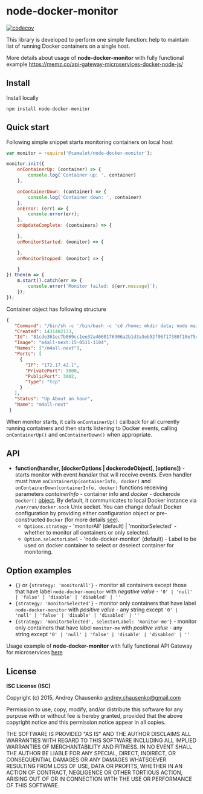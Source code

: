 # node-docker-monitor

[![codecov](https://codecov.io/gh/camalot/node-docker-monitor/branch/develop/graph/badge.svg)](https://codecov.io/gh/camalot/node-docker-monitor)

This library is developed to perform one simple function: help to maintain list of running Docker containers on a single host.

More details about usage of **node-docker-monitor** with fully functional example https://memz.co/api-gateway-microservices-docker-node-js/

## Install
Install locally
```
npm install node-docker-monitor
```

## Quick start
Following simple snippet starts monitoring containers on local host 

```javascript
var monitor = require('@camalot/node-docker-monitor');

monitor.init({
	onContainerUp: (container) => {
		console.log('Container up: ', container)
	},

	onContainerDown: (container) => {
		console.log('Container down: ', container)
	},
	onError: (err) => {
		console.error(err);
	},
	onUpdateComplete: (containers) => {

	},
	onMonitorStarted: (monitor) => {

	},
	onMonitorStopped: (monitor) => {

	}
}).then(m => {
	m.start().catch(err => {
		console.error(`Monitor failed: ${err.message}`);
	});
});
```
Container object has following structure
```json
{
   "Command": "/bin/sh -c '/bin/bash -c 'cd /home; mkdir data; node main/app.js''",
   "Created": 1431402173,
   "Id": "81cde361ec7b069cc1ee32a4660176306a2b1d3a3eb52f96f17380f10e75d2e2",
   "Image": "m4all-next:15-0511-1104",
   "Names": ["/m4all-next"],
   "Ports": [
     {
       "IP": "172.17.42.1",
       "PrivatePort": 3000,
       "PublicPort": 3002,
       "Type": "tcp"
     }
   ],
   "Status": "Up About an hour",
   "Name": "m4all-next"
 }
```

When monitor starts, it calls `onContainerUp()` callback for all currently running containers and then starts listening to Docker events, calling `onContainerUp()` and `onContainerDown()` when appropriate.

## API
* **function(handler, [dockerOptions | dockerodeObject], [options])** - starts monitor with event *handler* that will receive events. Even handler must have `onContainerUp(containerInfo, docker)` and `onContainerDown(containerInfo, docker)` functions receiving parameters *containerInfo* - container info and *docker* - dockerode `Docker()` [object](https://github.com/apocas/dockerode). By default, it communicates to local Docker instance via `/var/run/docker.sock` Unix socket. You can change default Docker configuration by providing either configuration object or pre-constructed `Docker` (for more details [see](https://github.com/apocas/dockerode)). 
    * `Options.strategy` - 'monitorAll' (default) | 'monitorSelected' - whether to monitor all containers or only selected. 
    * `Option.selectorLabel` - 'node-docker-monitor' (default) - Label to be used on docker container to select or deselect container for monitoring.
         
## Option examples
* `{}` or `{strategy: 'monitorAll'}` - monitor all containers except those that have label `node-docker-monitor` with *negative value* - `'0' | 'null' | 'false' | 'disable' | 'disabled' | ''`
* `{strategy: 'monitorSelected'}` - monitor only containers that have label `node-docker-monitor` with *positive value* - any string except `'0' | 'null' | 'false' | 'disable' | 'disabled' | ''`
* `{strategy: 'monitorSelected', selectorLabel: 'monitor-me'}` - monitor only containers that have label `monitor-me` with *positive value* - any string except `'0' | 'null' | 'false' | 'disable' | 'disabled' | ''`


Usage example of **node-docker-monitor** with fully functional API Gateway for microservices [here](https://memz.co/api-gateway-microservices-docker-node-js/)

## License 
**ISC License (ISC)**

Copyright (c) 2015, Andrey Chausenko <andrey.chausenko@gmail.com>

Permission to use, copy, modify, and/or distribute this software for any
purpose with or without fee is hereby granted, provided that the above
copyright notice and this permission notice appear in all copies.

THE SOFTWARE IS PROVIDED "AS IS" AND THE AUTHOR DISCLAIMS ALL WARRANTIES
WITH REGARD TO THIS SOFTWARE INCLUDING ALL IMPLIED WARRANTIES OF
MERCHANTABILITY AND FITNESS. IN NO EVENT SHALL THE AUTHOR BE LIABLE FOR
ANY SPECIAL, DIRECT, INDIRECT, OR CONSEQUENTIAL DAMAGES OR ANY DAMAGES
WHATSOEVER RESULTING FROM LOSS OF USE, DATA OR PROFITS, WHETHER IN AN
ACTION OF CONTRACT, NEGLIGENCE OR OTHER TORTIOUS ACTION, ARISING OUT OF
OR IN CONNECTION WITH THE USE OR PERFORMANCE OF THIS SOFTWARE.
